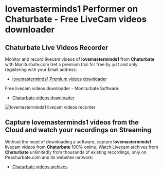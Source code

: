 # lovemasterminds1 Performer on Chaturbate - Free LiveCam videos downloader

## Chaturbate Live Videos Recorder

Monitor and record livecam videos of **lovemasterminds1** from **Chaturbate** with Moniturbate.com
Get a premium trial for free by just and only registering with your Email address:
* [lovemasterminds1 Premium videos downloader](https://moniturbate.com/request-demo-licence-key.html)

Free livecam videos downloader - Moniturbate Software:
* [Chaturbate videos downloader](https://moniturbate.com/moniturbate-download-software.html)

![lovemasterminds1 livecam videos recorder](https://peachurnet.com/templates/moniturbate-software.png)


## Capture lovemasterminds1 videos from the Cloud and watch your recordings on Streaming

Without the need of downloading a software, capture **lovemasterminds1** livecam videos from **Chaturbate** 100% online.
Watch Livecam archives from **Chaturbate** unlimitedly from thousands of existing recordings, only on Peachurbate.com and its websites network:
* [Chaturbate videos archives](https://peachurnet.com/)